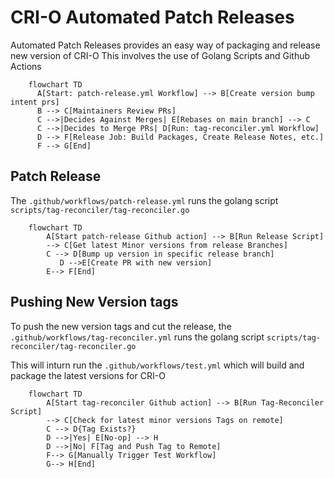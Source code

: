 # CRI-O Automated Patch Releases

Automated Patch Releases provides an easy way of packaging and release new version
of CRI-O
This involves the use of Golang Scripts and Github Actions

```mermaid
    flowchart TD
      A[Start: patch-release.yml Workflow] --> B[Create version bump intent prs]
      B --> C[Maintainers Review PRs]
      C -->|Decides Against Merges| E[Rebases on main branch] --> C
      C -->|Decides to Merge PRs| D[Run: tag-reconciler.yml Workflow]
      D --> F[Release Job: Build Packages, Create Release Notes, etc.]
      F --> G[End]
```

## Patch Release

The `.github/workflows/patch-release.yml` runs the golang script
`scripts/tag-reconciler/tag-reconciler.go`

```mermaid
    flowchart TD
        A[Start patch-release Github action] --> B[Run Release Script]
        --> C[Get latest Minor versions from release Branches]
        C --> D[Bump up version in specific release branch]
           D -->E[Create PR with new version]
        E--> F[End]
```

## Pushing New Version tags

To push the new version tags and cut the release, the
`.github/workflows/tag-reconciler.yml` runs the golang script
`scripts/tag-reconciler/tag-reconciler.go`

This will inturn run the `.github/workflows/test.yml` which will build and
package the latest versions for CRI-O

```mermaid
    flowchart TD
        A[Start tag-reconciler Github action] --> B[Run Tag-Reconciler Script]
        --> C[Check for latest minor versions Tags on remote]
        C --> D{Tag Exists?}
        D -->|Yes| E[No-op] --> H
        D -->|No| F[Tag and Push Tag to Remote]
        F--> G[Manually Trigger Test Workflow]
        G--> H[End]
```
